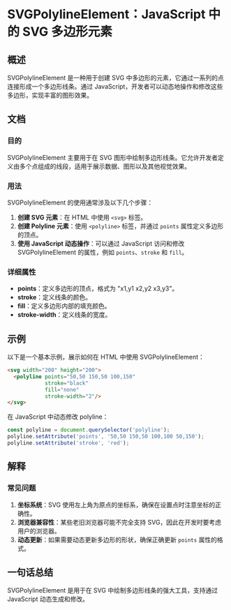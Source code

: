 <!--
Meta Description: # SVGPolylineElement：JavaScript 中的 SVG 多边形元素 ## 概述 SVGPolylineElement 是一种用于创建 SVG 中多边形的元素，它通过一系列的点连接形成一个多边形线条。通过 JavaScript，开发者可以动态地操作和修改这些多边形，实现丰富的图形...
Meta Keywords: svg, polyline, svgpolylineelement, javascript, points
-->

# SVGPolylineElement：JavaScript 中的 SVG 多边形元素

## 概述
SVGPolylineElement 是一种用于创建 SVG 中多边形的元素，它通过一系列的点连接形成一个多边形线条。通过 JavaScript，开发者可以动态地操作和修改这些多边形，实现丰富的图形效果。

## 文档
### 目的
SVGPolylineElement 主要用于在 SVG 图形中绘制多边形线条。它允许开发者定义由多个点组成的线段，适用于展示数据、图形以及其他视觉效果。

### 用法
SVGPolylineElement 的使用通常涉及以下几个步骤：

1. **创建 SVG 元素**：在 HTML 中使用 `<svg>` 标签。
2. **创建 Polyline 元素**：使用 `<polyline>` 标签，并通过 `points` 属性定义多边形的顶点。
3. **使用 JavaScript 动态操作**：可以通过 JavaScript 访问和修改 SVGPolylineElement 的属性，例如 `points`、`stroke` 和 `fill`。

### 详细属性
- **points**：定义多边形的顶点，格式为 "x1,y1 x2,y2 x3,y3"。
- **stroke**：定义线条的颜色。
- **fill**：定义多边形内部的填充颜色。
- **stroke-width**：定义线条的宽度。

## 示例
以下是一个基本示例，展示如何在 HTML 中使用 SVGPolylineElement：

```html
<svg width="200" height="200">
  <polyline points="50,50 150,50 100,150" 
            stroke="black" 
            fill="none" 
            stroke-width="2"/>
</svg>
```

在 JavaScript 中动态修改 polyline：

```javascript
const polyline = document.querySelector('polyline');
polyline.setAttribute('points', '50,50 150,50 100,100 50,150');
polyline.setAttribute('stroke', 'red');
```

## 解释
### 常见问题
1. **坐标系统**：SVG 使用左上角为原点的坐标系，确保在设置点时注意坐标的正确性。
2. **浏览器兼容性**：某些老旧浏览器可能不完全支持 SVG，因此在开发时要考虑用户的浏览器。
3. **动态更新**：如果需要动态更新多边形的形状，确保正确更新 `points` 属性的格式。

## 一句话总结
SVGPolylineElement 是用于在 SVG 中绘制多边形线条的强大工具，支持通过 JavaScript 动态生成和修改。